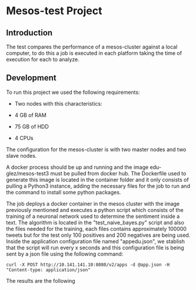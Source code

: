 # Mesos-test Project 

## Introduction

The test compares the performance of a mesos-cluster against a local computer, to do this a job is executed in each platform taking the time of execution for each to analyze. 

## Development

To run this project we used the following requirements:

 * Two nodes with this characteristics:

  * 4 GB of RAM
  * 75 GB of HDD
  * 4 CPUs

The configuration for the mesos-cluster is with two master nodes and two slave nodes.

A docker process should be up and running and the image edu-glez/mesos-test3 must be pulled from docker hub. The Dockerfile used to generate this image is located in the container folder and it only consists of pulling a Python3 instance, adding the necessary files for the job to run and the command to install some python packages.

The job deploys a docker container in the mesos cluster with the image previously mentioned and executes a python script which consists of the training of a neuronal network used to determine the sentiment inside a text. The algorithm is located in the "test_naive_bayes.py" script and also the files needed for the training, each files contains approximately 100000 tweets but for the test only 100 positives and 200 negatives are being used. Inside the application configuration file named "appedu.json", we stablish that the script will run every x seconds and this configuration file is being sent by a json file using the following command:

`curl -X POST http://10.141.141.10:8080/v2/apps -d @app.json -H "Content-type: application/json"`

The results are the following 


